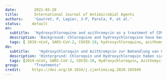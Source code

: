 ```yaml
---
date:        2021-03-20
title:       International Journal of Antimicrobial Agents 
authors:     'Gautret, P, Lagier, J-P, Parola, P, et al.'
status:     default
en:
  subtitle:  'Hydroxychloroquine and azithromycin as a treatment of COVID-19: results of an open-label non-randomized clinical trial'
  description: 'Background: Chloroquine and hydroxychloroquine have been found to be efficient on SARS-CoV-2, and reported to be efficient in Chinese COV-19 patients. We evaluate the effect of hydroxychloroquine on respiratory viral loads.<br/>Patients and methods: French Confirmed COVID-19 patients were included in a single arm protocol from early March to March 16th, to receive 600mg of hydroxychloroquine daily and their viral load in nasopharyngeal swabs was tested daily in a hospital setting. Depending on their clinical presentation, azithromycin was added to the treatment. Untreated patients from another center and cases refusing the protocol were included as negative controls. Presence and absence of virus at Day6-post inclusion was considered the end point.<br/>Results: Six patients were asymptomatic, had upper respiratory tract infection symptoms and eight had lower respiratory tract infection symptoms. Twenty cases were treated in this study and showed a significant reduction of the viral carriage at D6-post inclusion compared to controls, and much lower average carrying duration than reported in the litterature for untreated patients. Azithromycin added to hydroxychloroquine was significantly more efficient for virus elimination.<br/>Conclusion: Despite its small sample size, our survey shows that hydroxychloroquine treatment is significantly associated with viral load reduction/disappearance in COVID-19 patients and its effect is reinforced by azithromycin.'
  tags: [ 2019-nCoV, SARS-CoV-2, COVID-19, hydroxychloroquine, azithomycin, clinical trial]
de: 
  subtitle:    'Hydroxychloroquin und Azithromycin zur Behandlung von COVID-19: Ergebnisse einer offenen nicht-randomisierten klinischen Studie'
  description: 'Hintergrund: Chloroquin und Hydroxychloroquin haben sich bei SARS-CoV-2 als wirksam erwiesen, und es wurde berichtet, dass sie bei chinesischen COV-19-Patienten wirksam sind. Wir bewerten die Wirkung von Hydroxychloroquin auf die Viruslast in den Atemwegen.<br/>Patienten und Methoden: Französische Patienten mit bestätigter COVID-19-Infektion wurden von Anfang März bis zum 16. März in ein einarmiges Protokoll aufgenommen und erhielten täglich 600 mg Hydroxychloroquin, und ihre Viruslast in Nasopharyngealabstrichen wurde täglich in einem Krankenhaus getestet. Je nach klinischem Bild wurde die Behandlung mit Azithromycin ergänzt. Unbehandelte Patienten aus einem anderen Zentrum und Fälle, die das Protokoll ablehnten, wurden als Negativkontrollen einbezogen. Das Vorhandensein bzw. die Abwesenheit von Viren am 6. Tag nach der Aufnahme wurde als Endpunkt betrachtet.<br/>Ergebnisse: Sechs Patienten waren asymptomatisch, hatten Symptome einer Infektion der oberen Atemwege und acht hatten Symptome einer Infektion der unteren Atemwege. Zwanzig Fälle wurden in dieser Studie behandelt und zeigten eine signifikante Verringerung der Virusträgerschaft am Tag 6 nach dem Einschluss im Vergleich zu den Kontrollen und eine viel geringere durchschnittliche Übertragungsdauer als in der Literatur für unbehandelte Patienten berichtet. Azithromycin in Kombination mit Hydroxychloroquin war für die Viruseliminierung deutlich wirksamer.<br/>Schlussfolgerung: Trotz des geringen Stichprobenumfangs zeigt unsere Studie, dass die Behandlung mit Hydroxychloroquin bei COVID-19-Patienten signifikant zur Senkung bzw. zum Verschwinden der Viruslast beiträgt und dass diese Wirkung durch Azithromycin verstärkt wird.'
  tags: [2019-nCoV, SARS-CoV-2, COVID-19, Hydroxychloroquin, Azithomycin, klinische Studie]
group:       "Treatments"
credit:     https://doi.org/10.1016/j.ijantimicag.2020.105949
---
```

<object data="{{ page.link }}" style='height:calc(100vh - 400px); width: 100%' type='application/pdf'></object>

